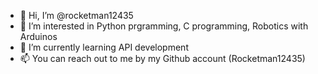 - 👋 Hi, I’m @rocketman12435
- 👀 I’m interested in Python prgramming, C programming, Robotics with Arduinos
- 🌱 I’m currently learning API development
- 📫 You can reach out to me by my Github account (Rocketman12435) 

<!---
rocketman12435/rocketman12435 is a ✨ special ✨ repository because its `README.md` (this file) appears on your GitHub profile.
You can click the Preview link to take a look at your changes.
--->
